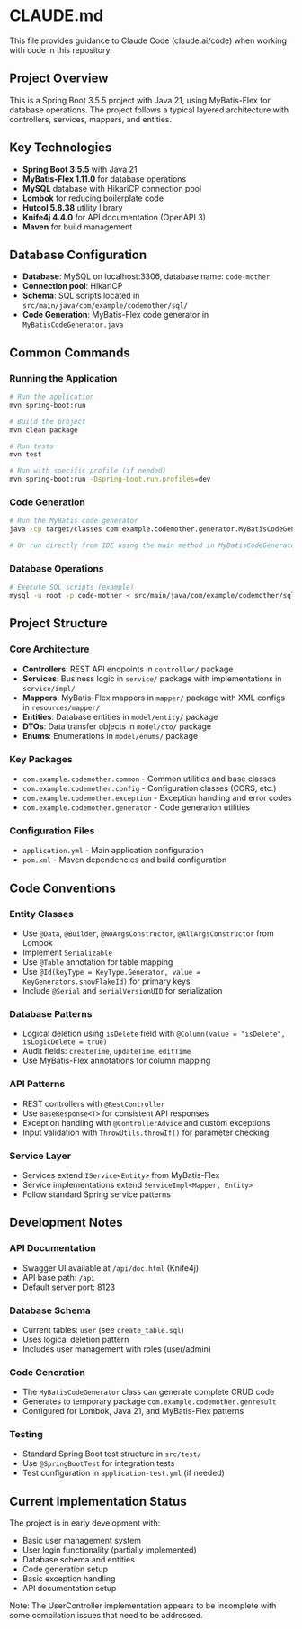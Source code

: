 # CLAUDE.md

This file provides guidance to Claude Code (claude.ai/code) when working with code in this repository.

## Project Overview

This is a Spring Boot 3.5.5 project with Java 21, using MyBatis-Flex for database operations. The project follows a typical layered architecture with controllers, services, mappers, and entities.

## Key Technologies

- **Spring Boot 3.5.5** with Java 21
- **MyBatis-Flex 1.11.0** for database operations
- **MySQL** database with HikariCP connection pool
- **Lombok** for reducing boilerplate code
- **Hutool 5.8.38** utility library
- **Knife4j 4.4.0** for API documentation (OpenAPI 3)
- **Maven** for build management

## Database Configuration

- **Database**: MySQL on localhost:3306, database name: `code-mother`
- **Connection pool**: HikariCP
- **Schema**: SQL scripts located in `src/main/java/com/example/codemother/sql/`
- **Code Generation**: MyBatis-Flex code generator in `MyBatisCodeGenerator.java`

## Common Commands

### Running the Application
```bash
# Run the application
mvn spring-boot:run

# Build the project
mvn clean package

# Run tests
mvn test

# Run with specific profile (if needed)
mvn spring-boot:run -Dspring-boot.run.profiles=dev
```

### Code Generation
```bash
# Run the MyBatis code generator
java -cp target/classes com.example.codemother.generator.MyBatisCodeGenerator

# Or run directly from IDE using the main method in MyBatisCodeGenerator
```

### Database Operations
```bash
# Execute SQL scripts (example)
mysql -u root -p code-mother < src/main/java/com/example/codemother/sql/create_table.sql
```

## Project Structure

### Core Architecture
- **Controllers**: REST API endpoints in `controller/` package
- **Services**: Business logic in `service/` package with implementations in `service/impl/`
- **Mappers**: MyBatis-Flex mappers in `mapper/` package with XML configs in `resources/mapper/`
- **Entities**: Database entities in `model/entity/` package
- **DTOs**: Data transfer objects in `model/dto/` package
- **Enums**: Enumerations in `model/enums/` package

### Key Packages
- `com.example.codemother.common` - Common utilities and base classes
- `com.example.codemother.config` - Configuration classes (CORS, etc.)
- `com.example.codemother.exception` - Exception handling and error codes
- `com.example.codemother.generator` - Code generation utilities

### Configuration Files
- `application.yml` - Main application configuration
- `pom.xml` - Maven dependencies and build configuration

## Code Conventions

### Entity Classes
- Use `@Data`, `@Builder`, `@NoArgsConstructor`, `@AllArgsConstructor` from Lombok
- Implement `Serializable`
- Use `@Table` annotation for table mapping
- Use `@Id(keyType = KeyType.Generator, value = KeyGenerators.snowFlakeId)` for primary keys
- Include `@Serial` and `serialVersionUID` for serialization

### Database Patterns
- Logical deletion using `isDelete` field with `@Column(value = "isDelete", isLogicDelete = true)`
- Audit fields: `createTime`, `updateTime`, `editTime`
- Use MyBatis-Flex annotations for column mapping

### API Patterns
- REST controllers with `@RestController`
- Use `BaseResponse<T>` for consistent API responses
- Exception handling with `@ControllerAdvice` and custom exceptions
- Input validation with `ThrowUtils.throwIf()` for parameter checking

### Service Layer
- Services extend `IService<Entity>` from MyBatis-Flex
- Service implementations extend `ServiceImpl<Mapper, Entity>`
- Follow standard Spring service patterns

## Development Notes

### API Documentation
- Swagger UI available at `/api/doc.html` (Knife4j)
- API base path: `/api`
- Default server port: 8123

### Database Schema
- Current tables: `user` (see `create_table.sql`)
- Uses logical deletion pattern
- Includes user management with roles (user/admin)

### Code Generation
- The `MyBatisCodeGenerator` class can generate complete CRUD code
- Generates to temporary package `com.example.codemother.genresult`
- Configured for Lombok, Java 21, and MyBatis-Flex patterns

### Testing
- Standard Spring Boot test structure in `src/test/`
- Use `@SpringBootTest` for integration tests
- Test configuration in `application-test.yml` (if needed)

## Current Implementation Status

The project is in early development with:
- Basic user management system
- User login functionality (partially implemented)
- Database schema and entities
- Code generation setup
- Basic exception handling
- API documentation setup

Note: The UserController implementation appears to be incomplete with some compilation issues that need to be addressed.
